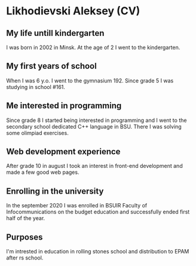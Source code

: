 # Likhodievski Aleksey (CV)

## My life untill kindergarten
I was born in 2002 in Minsk. At the age of 2 I went to the kindergarten. 

## My first years of school
When I was 6 y.o. I went to the gymnasium 192. Since grade 5 I was studying in school #161.

## Me interested in programming
Since grade 8 I started being interested in programming and I went to the secondary school dedicated C++ language in BSU. There I was solving some olimpiad exercises.

## Web development experience
After grade 10 in august I took an interest in front-end development and made a few good web pages.

## Enrolling in the university
In the september 2020 I was enrolled in BSUIR Faculty of Infocommunications on the budget education and successfully ended first half of the year.

## Purposes
I'm intrested in education in rolling stones school and distribution to EPAM after rs school.
